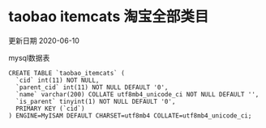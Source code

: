 # taobao itemcats 淘宝全部类目

更新日期 2020-06-10

mysql数据表
```
CREATE TABLE `taobao_itemcats` (
  `cid` int(11) NOT NULL,
  `parent_cid` int(11) NOT NULL DEFAULT '0',
  `name` varchar(200) COLLATE utf8mb4_unicode_ci NOT NULL DEFAULT '',
  `is_parent` tinyint(1) NOT NULL DEFAULT '0',
  PRIMARY KEY (`cid`)
) ENGINE=MyISAM DEFAULT CHARSET=utf8mb4 COLLATE=utf8mb4_unicode_ci;
```